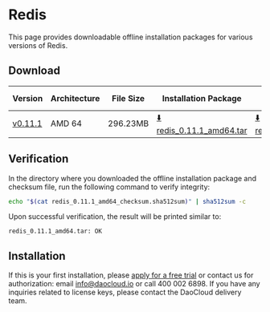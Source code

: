 # Redis

This page provides downloadable offline installation packages for various versions of Redis.

## Download

| Version                                                       | Architecture | File Size | Installation Package                                                                                                               | Checksum File | Date Updated |
|---------------------------------------------------------------| ------------ |---------- |-----------------------------------------------------------------------------------------------------------------------------------| ------------- |--------------|
| [v0.11.1](../../../middleware/redis/release-notes.md)         | AMD 64       | 296.23MB  | [:arrow_down: redis_0.11.1_amd64.tar](https://qiniu-download-public.daocloud.io/DaoCloud_Enterprise/redis_0.11.1_amd64.tar) | [:arrow_down: redis_0.11.1_amd64_checksum.sha512sum](https://qiniu-download-public.daocloud.io/DaoCloud_Enterprise/redis_0.11.1_amd64_checksum.sha512sum) | 2023-10-10 |

## Verification

In the directory where you downloaded the offline installation package and checksum file, run the following command to verify integrity:

```sh
echo "$(cat redis_0.11.1_amd64_checksum.sha512sum)" | sha512sum -c
```

Upon successful verification, the result will be printed similar to:

```none
redis_0.11.1_amd64.tar: OK
```

## Installation

If this is your first installation, please [apply for a free trial](../../../dce/license0.md) or contact us for authorization: email info@daocloud.io or call 400 002 6898.
If you have any inquiries related to license keys, please contact the DaoCloud delivery team.
